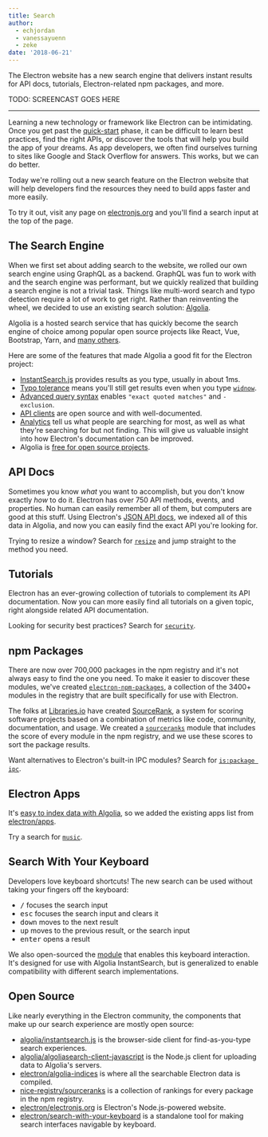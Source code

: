 ```yaml
---
title: Search
author: 
  - echjordan
  - vanessayuenn
  - zeke
date: '2018-06-21'
---
```


The Electron website has a new search engine that delivers instant results for
API docs, tutorials, Electron-related npm packages, and more.

TODO: SCREENCAST GOES HERE

---

Learning a new technology or framework like Electron can be intimidating. 
Once you get past the [quick-start] phase, it can 
be difficult to learn best practices, find the right APIs, or discover the tools 
that will help you build the app of your dreams. As app developers, we often find 
ourselves turning to sites like  Google and Stack Overflow for answers. This 
works, but we can do better.

Today we're rolling out a new search feature on the Electron website that will
help developers find the resources they need to build apps faster and more 
easily.

To try it out, visit any page on [electronjs.org](https://electronjs.org)
and you'll find a search input at the top of the page.

## The Search Engine

When we first set about adding search to the website, we rolled our own
search engine using GraphQL as a backend. GraphQL was fun to work with and
the search engine was performant, but we quickly realized that building a search
engine is not a trivial task. Things like multi-word search and typo detection
require a lot of work to get right. Rather than reinventing the wheel, 
we decided to use an existing search solution: [Algolia].

Algolia is a hosted search service that has quickly become the
search engine of choice among popular open source projects like 
React, Vue, Bootstrap, Yarn, and [many others](https://community.algolia.com/docsearch/).

Here are some of the features that made Algolia a good fit for the Electron project:

- [InstantSearch.js](https://community.algolia.com/instantsearch.js) provides results as you type, usually in about 1ms.
- [Typo tolerance](https://www.algolia.com/doc/guides/textual-relevance/typo-tolerance/) means you'll still get results even when you type [`widnow`].
- [Advanced query syntax](https://www.algolia.com/doc/api-reference/api-parameters/advancedSyntax/) enables `"exact quoted matches"` and `-exclusion`.
- [API clients](https://www.algolia.com/doc/api-client/javascript/getting-started/) are open source and with well-documented.
- [Analytics](https://www.algolia.com/doc/guides/analytics/analytics-overview/) tell us what people are searching for most, as well as what they're searching for but not finding. This will give us valuable insight into how Electron's documentation can be improved.
- Algolia is [free for open source projects](https://www.algolia.com/for-open-source).

## API Docs

Sometimes you know *what* you want to accomplish, but you don't know exactly 
*how* to do it. Electron has over 750 API methods, events, and properties. 
No human can easily remember all of them, but computers are good at this stuff. 
Using Electron's [JSON API docs](https://electronjs.org/blog/api-docs-json-schema),
we indexed all of this data in Algolia, and now you can easily find
the exact API you're looking for.

Trying to resize a window? Search for [`resize`] and jump straight to the method you need.

## Tutorials

Electron has an ever-growing collection of tutorials to complement its API
documentation. Now you can more easily find all tutorials on a given topic,
right alongside related API documentation.

Looking for security best practices? Search for [`security`].

## npm Packages

There are now over 700,000 packages in the npm registry and it's not
always easy to find the one you need. To make it easier to discover these modules, 
we've created [`electron-npm-packages`], a collection of the 3400+ modules in 
the registry that are built specifically for use with Electron.

The folks at [Libraries.io](https://libraries.io/) have created [SourceRank],
a system for scoring software projects based on a combination of metrics like
code, community, documentation, and usage. We created a [`sourceranks`]
module that includes the score of every module in the npm registry, and we
use these scores to sort the package results.

Want alternatives to Electron's built-in IPC modules? Search for [`is:package ipc`].

## Electron Apps

It's [easy to index data with Algolia](https://github.com/electron/algolia-indices), 
so we added the existing apps list from [electron/apps](https://github.com/electron/apps).

Try a search for [`music`].

## Search With Your Keyboard

Developers love keyboard shortcuts! The new search can be used without taking
your fingers off the keyboard:

- <kbd>/</kbd> focuses the search input
- <kbd>esc</kbd> focuses the search input and clears it
- <kbd>down</kbd> moves to the next result
- <kbd>up</kbd> moves to the previous result, or the search input
- <kbd>enter</kbd> opens a result

We also open-sourced the [module](https://github.com/electron/search-with-your-keyboard/)
that enables this keyboard interaction. It's designed for use with Algolia InstantSearch, 
but is generalized to enable compatibility with different search implementations.

## Open Source

Like nearly everything in the Electron community, the components that make up
our search experience are mostly open source:

- [algolia/instantsearch.js](https://github.com/algolia/instantsearch.js) is the browser-side client for find-as-you-type search experiences.
- [algolia/algoliasearch-client-javascript](https://github.com/algolia/algoliasearch-client-javascript) is the Node.js client for uploading data to Algolia's servers.
- [electron/algolia-indices](https://github.com/electron/algolia-indices) is where all the searchable Electron data is compiled.
- [nice-registry/sourceranks](https://github.com/nice-registry/sourceranks) is a collection of rankings for every package in the npm registry.
- [electron/electronjs.org](https://github.com/electron/electronjs.org) is Electron's Node.js-powered website.
- [electron/search-with-your-keyboard](https://github.com/electron/search-with-your-keyboard) is a standalone tool for making search interfaces navigable by keyboard.

[Algolia]: https://algolia.com
[`widnow`]: https://electron-website-pr-1248.herokuapp.com/?query=widnow
[`resize`]: https://electron-website-pr-1248.herokuapp.com/?query=resize
[`security`]: https://electron-website-pr-1248.herokuapp.com/?query=security
[`music`]: https://electron-website-pr-1248.herokuapp.com/?query=debug
[`electron-npm-packages`]: https://ghub.io/electron-npm-packages
[SourceRank]: https://docs.libraries.io/overview.html#sourcerank
[`sourceranks`]: https://github.com/nice-registry/sourceranks
[`is:package ipc`]: https://electron-website-pr-1248.herokuapp.com/?query=is%3Apackage%20ipc
[quick-start]: https://github.com/electron/electron-quick-start

<!-- TODO: REPLACE electron-website-pr-1248 with electronjs.org -->